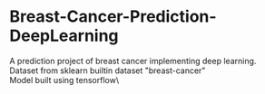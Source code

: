 # Breast-Cancer-Prediction-DeepLearning
A prediction project of breast cancer implementing deep learning.\
Dataset from sklearn builtin dataset "breast-cancer"\
Model built using tensorflow\

